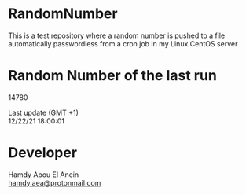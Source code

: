 # RandomNumber    
This is a test repository where a random number is pushed to a file automatically passwordless from a cron job in my Linux CentOS server    
# Random Number of the last run   
14780
      
Last update (GMT +1)    
12/22/21 18:00:01
# Developer    
Hamdy Abou El Anein   
hamdy.aea@protonmail.com
